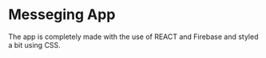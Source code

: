 # Messeging App

The app is completely made with the use of REACT and Firebase and styled a bit using CSS.
